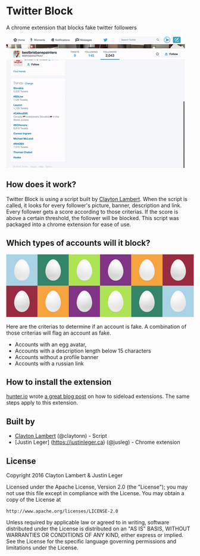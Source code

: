 # Twitter Block
A chrome extension that blocks fake twitter followers

![demo](res/gif.gif)

## How does it work?

Twitter Block is using a script built by [Clayton Lambert](https://claytonn.com/). When the script is called, it looks for every follower's picture, banner, description and link. Every follower gets a score according to those criterias. If the score is above a certain threshold, the follower will be blocked. This script was packaged into a chrome extension for ease of use.

## Which types of accounts will it block?

![twitter eggs](res/twitter-egg-medley-stacked.png)

Here are the criterias to determine if an account is fake. A combination of those criterias will flag an account as fake.

- Accounts with an egg avatar,
- Accounts with a description length below 15 characters
- Accounts without a profile banner
- Accounts with a russian link

## How to install the extension

[hunter.io](https://hunter.io) wrote [a great blog post](https://blog.hunter.io/install-chrome-extension-manually/) on how to sideload extensions. The same steps apply to this extension.

## Built by

- [Clayton Lambert](https://claytonn.com/) (@claytonn) - Script
- [Justin Leger] (https://justinleger.ca) (@jusleg) - Chrome extension

## License

Copyright 2016 Clayton Lambert & Justin Leger

Licensed under the Apache License, Version 2.0 (the "License");
you may not use this file except in compliance with the License.
You may obtain a copy of the License at

    http://www.apache.org/licenses/LICENSE-2.0

Unless required by applicable law or agreed to in writing, software
distributed under the License is distributed on an "AS IS" BASIS,
WITHOUT WARRANTIES OR CONDITIONS OF ANY KIND, either express or implied.
See the License for the specific language governing permissions and
limitations under the License.
